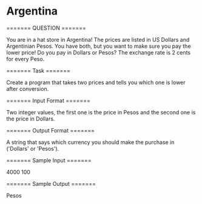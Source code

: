 # Argentina

======= QUESTION =======

You are in a hat store in Argentina! The prices are listed in US Dollars and Argentinian Pesos. You have both, but you want to make sure you pay the lower price! Do you pay in Dollars or Pesos? The exchange rate is 2 cents for every Peso.

======= Task  =======

Create a program that takes two prices and tells you which one is lower after conversion.

======= Input Format =======

Two integer values, the first one is the price in Pesos and the second one is the price in Dollars.

======= Output Format =======

A string that says which currency you should make the purchase in ('Dollars' or 'Pesos').

======= Sample Input =======

4000
100
 
======= Sample Output =======

Pesos
